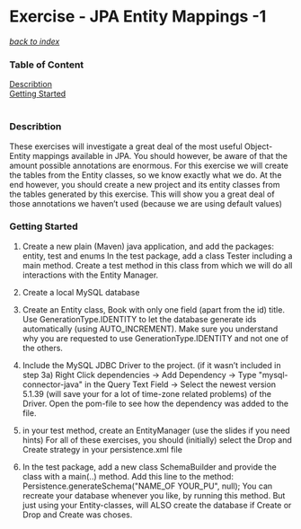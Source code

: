 # Exercise - JPA Entity Mappings -1

[*back to index*](../../index.md)

<div class="sidebar">
<h3 id="sb-title">Table of Content</h3>
<a class="toc-ref" href="#describtion">Describtion</a><br>
<a class="toc-ref" href="#getting-started">Getting Started</a><br>
<div id="sidebar-bars"><i class="fa fa-bars"></i></div>
</div>
<div class="break"><br></div>

### Describtion

These exercises will investigate a great deal of the most useful Object-Entity mappings available in JPA. You should however, be aware of that the amount possible annotations are enormous. For this exercise we will create the tables from the Entity classes, so we know exactly what we do. At the end however, you should create a new project and its entity classes from the tables generated by this exercise. This will show you a great deal of those annotations we haven’t used (because we are using default values)

### Getting Started

1. Create a new plain (Maven) java application, and add the packages: entity, test and enums
In the test package, add a class Tester including a main method. Create a test method in this class from which we will do all interactions with the Entity Manager.

2. Create a local MySQL database

3. Create an Entity class, Book with only one field (apart from the id) title. Use GenerationType.IDENTITY to let the     database generate ids automatically (using AUTO_INCREMENT).
  Make sure you understand why you are requested to use GenerationType.IDENTITY and not one of the others.

4. Include the MySQL JDBC Driver to the project. (if it wasn’t included in step 3a)
  Right Click dependencies → Add Dependency  → Type "mysql-connector-java" in the Query Text Field  → Select the newest version 5.1.39 (will save your for a lot of time-zone related problems) of the Driver.
  Open the pom-file to see how the dependency was added to the file.

5. in your test method, create an EntityManager (use the slides if you need hints)
  For all of these exercises, you should (initially) select the Drop and Create strategy in your persistence.xml file

6. In the test package, add a new class SchemaBuilder and provide the class with a main(..) method.
Add this line to the method: Persistence.generateSchema("NAME_OF YOUR_PU", null);
You can recreate your database whenever you like, by running this method. But just using your Entity-classes,  will ALSO create the database if Create or Drop and Create was choses.
